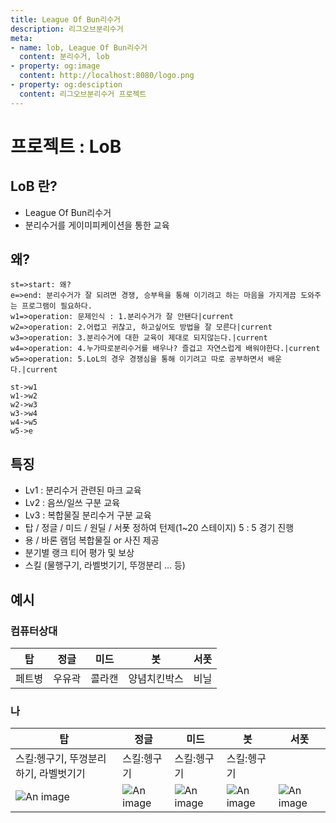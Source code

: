 ```yaml
---
title: League Of Bun리수거
description: 리그오브분리수거
meta:
- name: lob, League Of Bun리수거
  content: 분리수거, lob
- property: og:image
  content: http://localhost:8080/logo.png
- property: og:desciption
  content: 리그오브분리수거 프로젝트
---
```


# 프로젝트 : LoB

## LoB 란?
- League Of Bun리수거
- 분리수거를 게이미피케이션을 통한 교육

## 왜?
```flow
st=>start: 왜?
e=>end: 분리수거가 잘 되려면 경쟁, 승부욕을 통해 이기려고 하는 마음을 가지게끔 도와주는 프로그램이 필요하다.
w1=>operation: 문제인식 : 1.분리수거가 잘 안됀다|current
w2=>operation: 2.어렵고 귀찮고, 하고싶어도 방법을 잘 모른다|current
w3=>operation: 3.분리수거에 대한 교육이 제대로 되지않는다.|current
w4=>operation: 4.누가따로분리수거를 배우나? 즐겁고 자연스럽게 배워야한다.|current
w5=>operation: 5.LoL의 경우 경쟁심을 통해 이기려고 따로 공부하면서 배운다.|current

st->w1
w1->w2
w2->w3
w3->w4
w4->w5
w5->e
```

## 특징
- Lv1 : 분리수거 관련된 마크 교육
- Lv2 : 음쓰/일쓰 구분 교육
- Lv3 : 복합물질 분리수거 구분 교육
- 탑 / 정글 / 미드 / 원딜 / 서폿 정하여 턴제(1~20 스테이지) 5 : 5 경기 진행
- 용 / 바론 램덤 복합물질 or 사진 제공
- 분기별 랭크 티어 평가 및 보상
- 스킬 (물행구기, 라벨벗기기, 뚜껑분리 ... 등)

## 예시

### 컴퓨터상대
|탑|정글|미드|봇|서폿|
|-----|-----|-----|-----|-----|
|페트병|우유곽|콜라캔|양념치킨박스|비닐|

### 나
|탑|정글|미드|봇|서폿|
|-----|-----|-----|-----|-----|
|스킬:헹구기, 뚜껑분리하기, 라벨벗기기|스킬:헹구기|스킬:헹구기|스킬:헹구기||
|![An image](https://ww.namu.la/s/e6dcc77a486c820e26a4f5953b7f82ddde00e432c8fa2d97246220900e1097789b6fd047a92b0c1f2a58f4fee2fea8d20b9184de9e516befc9dd45cd27fc9cebc600abd15774dfc819e7b1dfdbfacdf9eb79debef842ebb9dff85ae80697e174)|![An image](https://w.namu.la/s/afdd5a2baf3a0e759a9fdeb1bd234d2dbf0ea5cb506756381a055fb98cf8a79d590b102ef9a581053daa75e07d060225852abd662a432cffb17d5c7db7076f9ac7f0ccd30951efda61d7fd2fa7e4900ae15cff0a6266be0c0f14ef21585507d2)|![An image](https://ww.namu.la/s/1a82bd5d6fafc9c246e042449a601ce71b8ede75671b0f5e16580736e0f7301ad236b57868a1cc8745604b365e2bfea586fec0165728a5ce544713dce2bced6d45c6601c9c9f7062b83f41d0c19b5a9828d1938f7d97f4a467847f5138752436)|![An image](https://w.namu.la/s/afdd5a2baf3a0e759a9fdeb1bd234d2dbf0ea5cb506756381a055fb98cf8a79d590b102ef9a581053daa75e07d060225852abd662a432cffb17d5c7db7076f9ac7f0ccd30951efda61d7fd2fa7e4900ae15cff0a6266be0c0f14ef21585507d2)|![An image](https://w.namu.la/s/e8181581a2db723e7490168767b4b9f6b47e932b6add0a735fbe82ea6aca943cd05da924d404a7a516111114edb223b4eb3fad5de96a87744f65dd2b4ba03a08b3599106b831229bcf2a18cd919e64ff32099e1036b2c9d569651ea188c9f0dd)|
